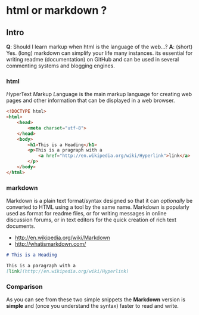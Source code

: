 # html or markdown ?

## Intro

**Q**: Should I learn markup when html is the language of the web...?
**A**: (short) Yes.
       (long) markdown can simplify your life many instances.
       its essential for writing readme (documentation) on GitHub
       and can be used in several commenting systems and blogging engines.

### html

*H*yperText *M*arkup *L*anguage is the main markup language 
for creating web pages and other information that can be 
displayed in a web browser.

```html
<!DOCTYPE html>
<html>
	<head>
		<meta charset="utf-8">
	</head>
	<body>
		<h1>This is a Heading</h1>
		<p>This is a pragraph with a 
			<a href="http://en.wikipedia.org/wiki/Hyperlink">link</a>
		</p>
	</body>
</html>
```


### markdown

Markdown is a plain text format/syntax designed so that it can 
*optionally* be converted to HTML using a tool by the same name. 
Markdown is popularly used as format for readme files, or for writing 
messages in online discussion forums, or in text editors for the 
quick creation of rich text documents.

- http://en.wikipedia.org/wiki/Markdown
- http://whatismarkdown.com/

```markdown
# This is a Heading

This is a paragraph with a 
[link](http://en.wikipedia.org/wiki/Hyperlink)

```

### Comparison

As you can see from these two simple snippets the **Markdown** version is
**simple** and (once you understand the syntax) faster to read and write.